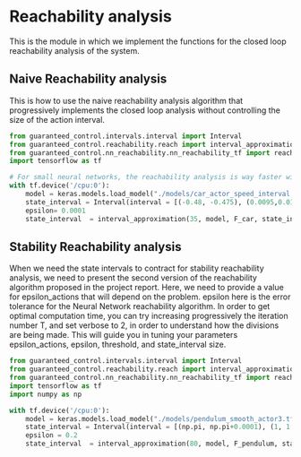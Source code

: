 # Reachability analysis

This is the module in which we implement the functions for the closed loop reachability analysis of the system. 

## Naive Reachability analysis

This is how to use the naive reachability analysis algorithm that progressively implements the closed loop analysis without controlling the size of the action interval.

```python
from guaranteed_control.intervals.interval import Interval
from guaranteed_control.reachability.reach import interval_approximation
from guaranteed_control.nn_reachability.nn_reachability_tf import reachMLP
import tensorflow as tf

# For small neural networks, the reachability analysis is way faster with the CPU because of memory exchanges with GPU taking a long time
with tf.device('/cpu:0'):
    model = keras.models.load_model("./models/car_actor_speed_interval.tf")
    state_interval = Interval(interval = [(-0.48, -0.475), (0.0095,0.01)])
    epsilon= 0.0001
    state_interval  = interval_approximation(35, model, F_car, state_interval, None, epsilon, f=reachMLP, epsilon_actions=None, plot_jumps=1, plot=True, verbose=2)
```

## Stability Reachability analysis

When we need the state intervals to contract for stability reachability analysis, we need to present the second version of the reachability algorithm proposed in the project report. Here, we need to provide a value for epsilon_actions that will depend on the problem. epsilon here is the error tolerance for the Neural Network reachability algorithm. In order to get optimal computation time, you can try increasing progressively the iteration number T, and set verbose to 2, in order to understand how the divisions are being made. This will guide you in tuning your parameters epsilon_actions, epsilon, threshold, and state_interval size.

```python
from guaranteed_control.intervals.interval import Interval
from guaranteed_control.reachability.reach import interval_approximation
from guaranteed_control.nn_reachability.nn_reachability_tf import reachMLP_pendulum
import tensorflow as tf
import numpy as np

with tf.device('/cpu:0'):
    model = keras.models.load_model("./models/pendulum_smooth_actor3.tf")
    state_interval = Interval(interval = [(np.pi, np.pi+0.0001), (1, 1.0001)])
    epsilon = 0.2
    state_interval  = interval_approximation(80, model, F_pendulum, state_interval, None, epsilon,f=reachMLP_pendulum, epsilon_actions=0.2, plot_jumps=1, plot=True, threshold=0.2, verbose=2, epsilon_increase="", actions_increase="uniform")
```